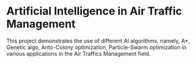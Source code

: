 # Artificial Intelligence in Air Traffic Management
This project demonstrates the use of different AI algorithms, namely, A*, Genetic algo, Anto-Colony optimization, Particle-Swarm optimization in various applications in the Air Traffics Management field.
